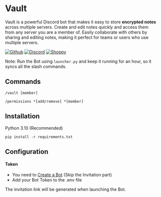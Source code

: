 # Vault

Vault is a powerful Discord bot that makes it easy to store **encrypted notes** across multiple servers.
Create and edit notes quickly and access them from any server you are a member of.
Easily collaborate with others by sharing and editing notes, making it perfect for teams or users who use multiple servers.

[![Github](https://img.shields.io/badge/Github-MrSniFo-blue.svg)](https://github.com/MrSniFo)
[![Discord](https://img.shields.io/badge/Discord-Server-blue.svg)](https://discord.gg/hH4ZkNg6cA)
[![Shoppy](https://img.shields.io/badge/Shoppy-SniFo-blue.svg)](https://shoppy.gg/@snifo)



Note: Run the Bot using `launcher.py` and keep it running for an hour, so it syncs all the slash commands.

## Commands

`/vault [member]`

`/permissions *[add/remove] *[member]`

## Installation
Python 3.10 (Recommended)

```shell
pip install -r requirements.txt
```

## Configuration
#### Token
- You need to [Create a Bot](https://discordpy.readthedocs.io/en/stable/discord.html) (Skip the Invitation part)
- Add your Bot Token to the .env file

The invitation link will be generated when launching the Bot.
